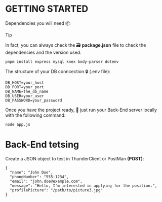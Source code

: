 # GETTING STARTED

Dependencies you will need 📦
>[!TIP]
> In fact, you can always check the 🗃️ **package.json** file to check the dependencies and the version used.
```
pnpm install express mysql knex body-parser dotenv
```

The structure of your DB conncection 🔒 (.env file):
```
DB_HOST=your_host
DB_PORT=your_port
DB_NAME=the_db_name
DB_USER=your_user
DB_PASSWORD=your_password
```

Once you have the project ready, 🚀 just run your Back-End server locally with the following command:
```
node app.js
```

# Back-End tetsing

Create a JSON object to test in ThunderClient or PostMan **(POST)**:
```
{
  "name": "John Doe",
  "phoneNumber": "555-1234",
  "email": "john.doe@example.com",
  "message": "Hello, I'm interested in applying for the position.",
  "profilePicture": "/path/to/picture3.jpg"
}
```
